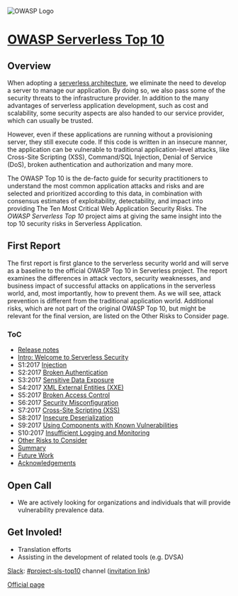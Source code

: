 ![OWASP Logo](https://www.owasp.org/images/3/32/OWASP_Project_Header.jpg)

# [OWASP Serverless Top 10](https://www.owasp.org/index.php/OWASP_Serverless_Top_10_Project)

## Overview

When adopting a [serverless architecture](https://martinfowler.com/articles/serverless.html), we eliminate the need to develop a server to manage our application. By doing so, we also pass some of the security threats to the infrastructure provider. In addition to the many advantages of serverless application development, such as cost and scalability, some security aspects are also handed to our service provider, which can usually be trusted.

However, even if these applications are running without a provisioning server, they still execute code. If this code is written in an insecure manner, the application can be vulnerable to traditional application-level attacks, like Cross-Site Scripting (XSS), Command/SQL Injection, Denial of Service (DoS), broken authentication and authorization and many more.

The OWASP Top 10 is the de-facto guide for security practitioners to understand the most common application attacks and risks and are selected and prioritized according to this data, in combination with consensus estimates of exploitability, detectability, and impact into providing The Ten Most Critical Web Application Security Risks. The *OWASP Serverless Top 10* project aims at giving the same insight into the top 10 security risks in Serverless Application.

## First Report

The first report is first glance to the serverless security world and will serve as a baseline to the official OWASP Top 10 in Serverless project. The report  examines the differences in attack vectors, security weaknesses, and business impact of successful attacks on applications in the serverless world, and, most importantly, how to prevent them. As we will see, attack prevention is different from the traditional application world. Additional risks, which are not part of the original OWASP Top 10, but might be relevant for the final version, are listed on the Other Risks to Consider page. 

### ToC

* [Release notes](2018/en/0x06-release-notes.md)
* [Intro: Welcome to Serverless Security](2018/en/0x05-introduction.md)
* S1:2017 [Injection](2018/en/0xS1-injection.md)
* S2:2017 [Broken Authentication](2018/en/0xS2-broken-authentication.md)
* S3:2017 [Sensitive Data Exposure](2018/en/0xS3-sensitive-data-disclosure.md)
* S4:2017 [XML External Entities (XXE)](2018/en/0xS4-xxe.md)
* S5:2017 [Broken Access Control](2018/en/0xS5-broken-access-control.md)
* S6:2017 [Security Misconfiguration](2018/en/0xS6-security-misconfiguration.md)
* S7:2017 [Cross-Site Scripting (XSS)](2018/en/0xS7-xss.md)
* S8:2017 [Insecure Deserialization](2018/en/0xS8-insecure-deserialization.md)
* S9:2017 [Using Components with Known Vulnerabilities](2018/en/0xS9-known-vulns.md)
* S10:2017 [Insufficient Logging and Monitoring](2018/en/0xSa-logging-detection-response.md)
* [Other Risks to Consider](2018/en/0xSb-other-risks.md)
* [Summary](2018/en/0xSc-summary.md)
* [Future Work](2018/en/0xSd-future-work.md)
* [Acknowledgements](2018/en/0xSe-acknowledgements.md)

## Open Call

* We are actively looking for organizations and individuals that will provide vulnerability prevalence data.

## Get Involed!

* Translation efforts
* Assisting in the development of related tools (e.g. DVSA)

[Slack](https://owasp.slack.com): [#project-sls-top10](https://owasp.slack.com/messages/project-sls-top10) channel
([invitation link](https://join.slack.com/t/owasp/shared_invite/enQtNDI5MzgxMDQ2MTAwLTEyNzIzYWQ2NDZiMGIwNmJhYzYxZDJiNTM0ZmZiZmJlY2EwZmMwYjAyNmJjNzQxNzMyMWY4OTk3ZTQ0MzFhMDY))

[Official page](https://www.owasp.org/index.php/OWASP_Serverless_Top_10_Project)
